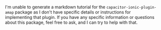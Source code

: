 I'm unable to generate a markdown tutorial for the `capacitor-ionic-plugin-amap` package as I don't have specific details or instructions for implementing that plugin. If you have any specific information or questions about this package, feel free to ask, and I can try to help with that.